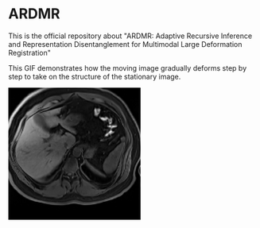 # ARDMR
This is the official  repository about "ARDMR: Adaptive Recursive Inference and Representation Disentanglement for Multimodal Large Deformation Registration"

This GIF demonstrates how the moving image gradually deforms step by step to take on the structure of the stationary image.

![gif](multiscale.gif)
